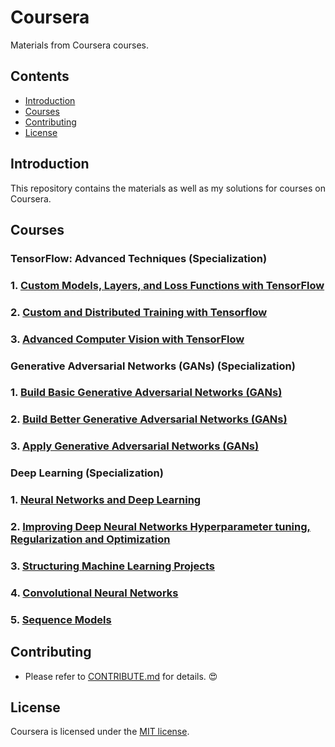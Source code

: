 # Coursera
Materials from Coursera courses.

## Contents
- [Introduction](#Introduction)
- [Courses](#Courses)
- [Contributing](#Contributing)
- [License](#License)

## Introduction
This repository contains the materials as well as my solutions for courses on Coursera.

## Courses
### TensorFlow: Advanced Techniques (Specialization)
### 1. [Custom Models, Layers, and Loss Functions with TensorFlow](https://github.com/y33-j3T/Coursera/tree/master/Custom%20Models%2C%20Layers%2C%20and%20Loss%20Functions%20with%20TensorFlow)
### 2. [Custom and Distributed Training with Tensorflow](https://github.com/y33-j3T/Coursera/tree/master/Custom%20and%20Distributed%20Training%20with%20Tensorflow)
### 3. [Advanced Computer Vision with TensorFlow](https://github.com/y33-j3T/Coursera/tree/master/Advanced%20Computer%20Vision%20with%20TensorFlow)

### Generative Adversarial Networks (GANs) (Specialization)
### 1. [Build Basic Generative Adversarial Networks (GANs)](https://github.com/y33-j3T/Coursera/tree/master/Build%20Basic%20Generative%20Adversarial%20Networks%20(GANs))
### 2. [Build Better Generative Adversarial Networks (GANs)](https://github.com/y33-j3T/Coursera/tree/master/Build%20Better%20Generative%20Adversarial%20Networks%20(GANs))
### 3. [Apply Generative Adversarial Networks (GANs)](https://github.com/y33-j3T/Coursera/tree/master/Apply%20Generative%20Adversarial%20Networks%20(GANs))

### Deep Learning (Specialization)
### 1. [Neural Networks and Deep Learning](https://github.com/y33-j3T/Coursera/tree/master/Neural%20Networks%20and%20Deep%20Learning)
### 2. [Improving Deep Neural Networks Hyperparameter tuning, Regularization and Optimization](https://github.com/y33-j3T/Coursera/tree/master/Improving%20Deep%20Neural%20Networks%20Hyperparameter%20tuning%2C%20Regularization%20and%20Optimization)
### 3. [Structuring Machine Learning Projects](https://github.com/y33-j3T/Coursera/tree/master/Structuring%20Machine%20Learning%20Projects)
### 4. [Convolutional Neural Networks](https://github.com/y33-j3T/Coursera/tree/master/Convolutional%20Neural%20Networks)
### 5. [Sequence Models](https://github.com/y33-j3T/Coursera/tree/master/Sequence%20Models)

## Contributing
- Please refer to [CONTRIBUTE.md](./CONTRIBUTE.md) for details. :heart_eyes:

## License
Coursera is licensed under the [MIT license](./LICENSE).
